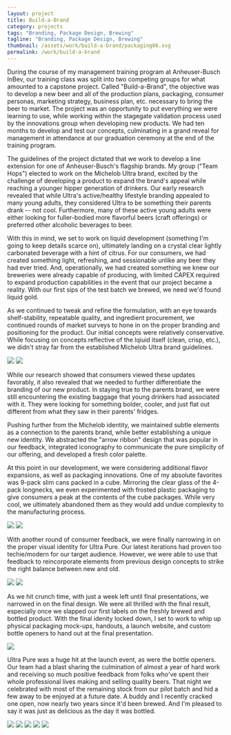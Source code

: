 ```yaml
---
layout: project
title: Build-a-Brand
category: projects
tags: "Branding, Package Design, Brewing"
tagline: "Branding, Package Design, Brewing"
thumbnail: /assets/work/build-a-brand/packaging06.svg
permalink: /work/build-a-brand
---
```


During the course of my management training program at Anheuser-Busch InBev, our training class was split into two competing groups for what amounted to a capstone project. Called "Build-a-Brand", the objective was to develop a new beer and all of the production plans, packaging, consumer personas, marketing strategy, business plan, etc. necessary to bring the beer to market. The project was an opportunity to put everything we were learning to use, while working within the stagegate validation process used by the innovations group when developing new products. We had ten months to develop and test our concepts, culminating in a grand reveal for management in attendance at our graduation ceremony at the end of the training program.

The guidelines of the project dictated that we work to develop a line extension for one of Anheuser-Busch's flagship brands. My group ("Team Hops") elected to work on the Michelob Ultra brand, excited by the challenge of developing a product to expand the brand's appeal while reaching a younger hipper generation of drinkers. Our early research revealed that while Ultra's active/healthy lifestyle branding appealed to many young adults, they considered Ultra to be something their parents drank -- not cool. Furthermore, many of these active young adults were either looking for fuller-bodied more flavorful beers (craft offerings) or preferred other alcoholic beverages to beer.

With this in mind, we set to work on liquid development (something I'm going to keep details scarce on), ultimately landing on a crystal clear lightly carbonated beverage with a hint of citrus. For our consumers, we had created something light, refreshing, and sessionable unlike any beer they had ever tried. And, operationally, we had created something we knew our breweries were already capable of producing, with limited CAPEX required to expand production capabilities in the event that our project became a reality. With our first sips of the test batch we brewed, we need we'd found liquid gold.

As we continued to tweak and refine the formulation, with an eye towards shelf-stability, repeatable quality, and ingredient procurement, we continued rounds of market surveys to hone in on the proper branding and positioning for the product. Our initial concepts were relatively conservative. While focusing on concepts reflective of the lqiuid itself (clean, crisp, etc.), we didn't stray far from the established Michelob Ultra brand guidelines.

[![](/assets/work/build-a-brand/packaging00.svg)](/assets/work/build-a-brand/packaging00.svg)
[![](/assets/work/build-a-brand/packaging01.svg)](/assets/work/build-a-brand/packaging01.svg)

While our research showed that consumers viewed these updates favorably, it also revealed that we needed to further differentiate the branding of our new product. In staying true to the parents brand, we were still encountering the existing baggage that young drinkers had associated with it. They were looking for something bolder, cooler, and just flat out different from what they saw in their parents' fridges.

Pushing further from the Michelob identity, we maintained subtle elements as a connection to the parents brand, while better establishing a unique new identity. We abstracted the "arrow ribbon" design that was popular in our feedback, integrated iconography to communicate the pure simplicity of our offering, and developed a fresh color palette.

At this point in our development, we were considering additional flavor expansions, as well as packaging innovations. One of my absolute favorites was 9-pack slim cans packed in a cube. Mirroring the clear glass of the 4-pack longnecks, we even experimented with frosted plastic packaging to give consumers a peak at the contents of the cube packages. While very cool, we ultimately abandoned them as they would add undue complexity to the manufacturing process.

[![](/assets/work/build-a-brand/packaging02.svg)](/assets/work/build-a-brand/packaging02.svg)
[![](/assets/work/build-a-brand/packaging03.svg)](/assets/work/build-a-brand/packaging03.svg)

With another round of consumer feedback, we were finally narrowing in on the proper visual identity for Ultra Pure. Our latest iterations had proven too techie/modern for our target audience. However, we were able to use that feedback to reincorporate elements from previous design concepts to strike the right balance between new and old.

[![](/assets/work/build-a-brand/packaging04.svg)](/assets/work/build-a-brand/packaging04.svg)
[![](/assets/work/build-a-brand/packaging05.svg)](/assets/work/build-a-brand/packaging05.svg)

As we hit crunch time, with just a week left until final presentations, we narrowed in on the final design. We were all thrilled with the final result, especially once we slapped our first labels on the freshly brewed and bottled product. With the final idenity locked down, I set to work to whip up physical packaging mock-ups, handouts, a launch website, and custom bottle openers to hand out at the final presentation.

[![](/assets/work/build-a-brand/packaging06.svg)](/assets/work/build-a-brand/packaging06.svg)

Ultra Pure was a huge hit at the launch event, as were the bottle openers. Our team had a blast sharing the culmination of almost a year of hard work and receiving so much positive feedback from folks who've spent their whole professional lives making and selling quality beers. That night we celebrated with most of the remaining stock from our pilot batch and hid a few away to be enjoyed at a future date. A buddy and I recently cracked one open, now nearly two years since it'd been brewed. And I'm pleased to say it was just as delicious as the day it was bottled.

[![](/assets/work/build-a-brand/launch01.jpg)](/assets/work/build-a-brand/launch01.jpg)
[![](/assets/work/build-a-brand/launch02.jpg)](/assets/work/build-a-brand/launch02.jpg)
[![](/assets/work/build-a-brand/launch03.jpg)](/assets/work/build-a-brand/launch03.jpg)
[![](/assets/work/build-a-brand/launch04.jpg)](/assets/work/build-a-brand/launch04.jpg)
[![](/assets/work/build-a-brand/launch05.jpg)](/assets/work/build-a-brand/launch05.jpg)